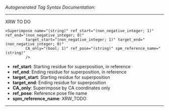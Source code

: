 _Autogenerated Tag Syntax Documentation:_

---
XRW TO DO

```
<Superimpose name="(string)" ref_start="(non_negative_integer; 1)" ref_end="(non_negative_integer; 0)"
         target_start="(non_negative_integer; 1)" target_end="(non_negative_integer; 0)"
         CA_only="(bool; 1)" ref_pose="(string)" spm_reference_name="(string)"
         />
```

-   **ref_start**: Starting residue for superposition, in reference
-   **ref_end**: Ending residue for superposition, in reference
-   **target_start**: Starting residue for superposition
-   **target_end**: Ending residue for superposition
-   **CA_only**: Superimpose by CA coordinates only
-   **ref_pose**: Reference pose file name
-   **spm_reference_name**: XRW_TODO

---
